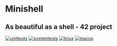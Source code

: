 # Minishell
## As beautiful as a shell - 42 project 
[![unittests](https://github.com/harou24/Minishell/workflows/Unittests/badge.svg)](https://github.com/harou24/Minishell/actions?workflow=Unittests)
[![systemtests](https://github.com/harou24/Minishell/workflows/Systemtests/badge.svg)](https://github.com/harou24/Minishell/actions?workflow=Systemtests)
[![linux](https://github.com/harou24/Minishell/workflows/Linux/badge.svg)](https://github.com/harou24/Minishell/actions?workflow=Linux)
[![macos](https://github.com/harou24/Minishell/workflows/MacOS/badge.svg)](https://github.com/harou24/Minishell/actions?workflow=MacOS)

